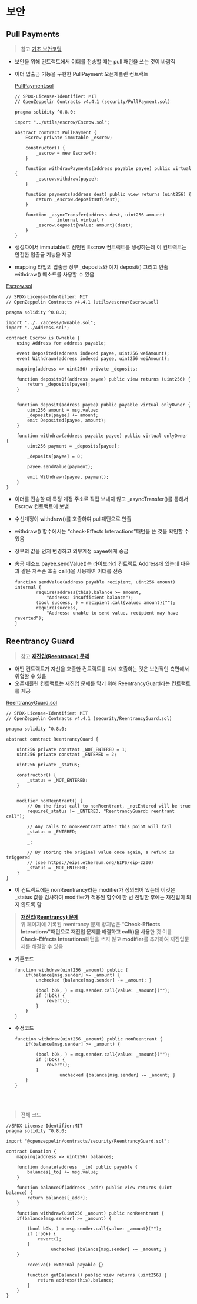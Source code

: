 # 보안

## Pull Payments

> 참고 
[기초 보안코딩](https://github.com/lhn1455/TIL/blob/main/Solidity/Solidity-Docs/Security/%EB%B3%B4%EC%95%88%EC%BD%94%EB%94%A9.md)
> 
- 보안을 위해 컨트랙트에서 이더를 전송할 때는 pull 패턴을 쓰는 것이 바람직
- 이더 입출금 기능을 구현한 PullPayment 오픈제플린 컨트랙트
    
    [PullPayment.sol](https://github.com/lhn1455/TIL/blob/main/OpenZeppelin/contract/PullPayment.sol)
    
    ```solidity
    // SPDX-License-Identifier: MIT
    // OpenZeppelin Contracts v4.4.1 (security/PullPayment.sol)
    
    pragma solidity ^0.8.0;
    
    import "../utils/escrow/Escrow.sol";
    
    abstract contract PullPayment {
        Escrow private immutable _escrow;
    
        constructor() {
            _escrow = new Escrow();
        }
    
        function withdrawPayments(address payable payee) public virtual {
            _escrow.withdraw(payee);
        }
    
        function payments(address dest) public view returns (uint256) {
            return _escrow.depositsOf(dest);
        }
    
        function _asyncTransfer(address dest, uint256 amount) 
    				internal virtual {
            _escrow.deposit{value: amount}(dest);
        }
    }
    ```
    
- 생성자에서 immutable로 선언된 Escrow 컨트랙트를 생성하는데 이 컨트랙트는 안전한 입출금 기능을 제공
- mapping 타입의 입출금 장부 _deposits와 예치 deposit() 그리고 인출 withdraw() 메소드를 사용할 수 있음

[Escrow.sol](https://github.com/lhn1455/TIL/blob/main/OpenZeppelin/contract/Escrow.sol)

```solidity
// SPDX-License-Identifier: MIT
// OpenZeppelin Contracts v4.4.1 (utils/escrow/Escrow.sol)

pragma solidity ^0.8.0;

import "../../access/Ownable.sol";
import "../Address.sol";

contract Escrow is Ownable {
    using Address for address payable;

    event Deposited(address indexed payee, uint256 weiAmount);
    event Withdrawn(address indexed payee, uint256 weiAmount);

    mapping(address => uint256) private _deposits;

    function depositsOf(address payee) public view returns (uint256) {
        return _deposits[payee];
    }

 
    function deposit(address payee) public payable virtual onlyOwner {
        uint256 amount = msg.value;
        _deposits[payee] += amount;
        emit Deposited(payee, amount);
    }

    function withdraw(address payable payee) public virtual onlyOwner {
        uint256 payment = _deposits[payee];

        _deposits[payee] = 0;

        payee.sendValue(payment);

        emit Withdrawn(payee, payment);
    }
}
```

- 이더를 전송할 때 특정 계정 주소로 직접 보내지 않고 _asyncTransfer()를 통해서 Escrow 컨트랙트에 보냄
- 수신계정이 withdraw()를 호출하여 pull패턴으로 인출
- withdraw() 함수에서는 “check-Effects Interactions”패턴을 쓴 것을 확인할 수 있음
- 장부의 값을 먼저 변경하고 외부계정 payee에게 송금
- 송금 메소드 payee.sendValue()는 라이브러리 컨트랙트 Address에 있는데 다음과 같은 저수준 호출 call()을 사용하여 이더를 전송
    
    ```solidity
    function sendValue(address payable recipient, uint256 amount) internal {
    		require(address(this).balance >= amount, 
    			"Address: insufficient balance");
    		(bool success, ) = recipient.call{value: amount}("");
    		require(success, 
    			"Address: unable to send value, recipient may have reverted");
    }
    ```
    

## Reentrancy Guard

> 참고
[**재진입(Reentrancy) 문제**](https://github.com/lhn1455/TIL/blob/main/Solidity/Solidity-Docs/Security/Reentrancy.md)
> 
- 어떤 컨트랙트가 자신을 호출한 컨트랙트를 다시 호출하는 것은 보안적인 측면에서 위험할 수 있음
- 오픈제플린 컨트랙트는 재진입 문제를 막기 위해 ReentrancyGuard라는 컨트랙트를 제공

[ReentrancyGuard.sol](https://github.com/lhn1455/TIL/blob/main/OpenZeppelin/contract/ReentrancyGuard.sol)

```solidity
// SPDX-License-Identifier: MIT
// OpenZeppelin Contracts v4.4.1 (security/ReentrancyGuard.sol)

pragma solidity ^0.8.0;

abstract contract ReentrancyGuard {
    
    uint256 private constant _NOT_ENTERED = 1;
    uint256 private constant _ENTERED = 2;

    uint256 private _status;

    constructor() {
        _status = _NOT_ENTERED;
    }

  
    modifier nonReentrant() {
        // On the first call to nonReentrant, _notEntered will be true
        require(_status != _ENTERED, "ReentrancyGuard: reentrant call");

        // Any calls to nonReentrant after this point will fail
        _status = _ENTERED;

        _;

        // By storing the original value once again, a refund is triggered 
        // (see https://eips.ethereum.org/EIPS/eip-2200)
        _status = _NOT_ENTERED;
    }
}
```

- 이 컨트랙트에는 nonReentrancy라는 modifier가 정의되어 있는데 이것은 _status 값을 검사하여 modifier가 적용된 함수에 한 번 진입한 후에는 재진입이 되지 않도록 함

> [**재진입(Reentrancy) 문제**](https://github.com/lhn1455/TIL/blob/main/Solidity/Solidity-Docs/Security/Reentrancy.md)   
위 페이지에 기록된 reentrancy 문제 방지법은 “**Check-Effects Interations"패턴으로 재진입 문제를 해결하고 call()을 사용**한 것
이를 **Check-Effects Interations**패턴을 쓰지 않고 **modifier**를 추가하여 재진입문제를 해결할 수 있음
> 
- 기존코드
    
    ```solidity
    function withdraw(uint256 _amount) public {
        if(balance[msg.sender] >= _amount) {
            unchecked {balance[msg.sender] -= _amount; }
    
            (bool bOk, ) = msg.sender.call{value: _amount}("");
            if (!bOk) {
                revert();
            }
        }
    }
    ```
    
- 수정코드
    
    ```solidity
    function withdraw(uint256 _amount) public nonReentrant {
        if(balance[msg.sender] >= _amount) {
    
            (bool bOk, ) = msg.sender.call{value: _amount}("");
            if (!bOk) {
                revert();
            }
    				 unchecked {balance[msg.sender] -= _amount; }
        }
    }
    ```
    
<br>
<br>

> 전체 코드
```solidity
//SPDX-License-Identifier:MIT
pragma solidity ^0.8.0;

import "@openzeppelin/contracts/security/ReentrancyGuard.sol";

contract Donation {
    mapping(address => uint256) balances;

    function donate(address  _to) public payable {
        balances[_to] += msg.value;
    }

    function balanceOf(address _addr) public view returns (uint balance) {
        return balances[_addr];
    }

    function withdraw(uint256 _amount) public nonReentrant {
    if(balance[msg.sender] >= _amount) {

        (bool bOk, ) = msg.sender.call{value: _amount}("");
        if (!bOk) {
            revert();
        }
				 unchecked {balance[msg.sender] -= _amount; }
    }

        receive() external payable {}

        function getBalance() public view returns (uint256) {
            return address(this).balance;
        }
    }
}
```